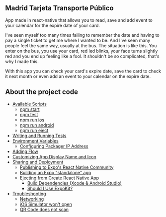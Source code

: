 ## Madrid Tarjeta Transporte Público

App made in react-native that allows you to read, save and add event to your calendar for the expire date of your card.

I've seen myself too many times failing to remember the date and having to pay a single ticket to get me where I wanted to be. And I've seen many people feel the same way, usually at the bus. The situation is like this. You enter on the bus, you use your card, red led blinks, your face turns slightly red and you end up feeling like a fool. It shouldn't be so complicated, that's why I made this.

With this app you can check your card's expire date, save the card to check it next month or even add an event to your calendar on the expire date.


## About the project code

* [Available Scripts](#available-scripts)
  * [npm start](#npm-start)
  * [npm test](#npm-test)
  * [npm run ios](#npm-run-ios)
  * [npm run android](#npm-run-android)
  * [npm run eject](#npm-run-eject)
* [Writing and Running Tests](#writing-and-running-tests)
* [Environment Variables](#environment-variables)
  * [Configuring Packager IP Address](#configuring-packager-ip-address)
* [Adding Flow](#adding-flow)
* [Customizing App Display Name and Icon](#customizing-app-display-name-and-icon)
* [Sharing and Deployment](#sharing-and-deployment)
  * [Publishing to Expo's React Native Community](#publishing-to-expos-react-native-community)
  * [Building an Expo "standalone" app](#building-an-expo-standalone-app)
  * [Ejecting from Create React Native App](#ejecting-from-create-react-native-app)
    * [Build Dependencies (Xcode & Android Studio)](#build-dependencies-xcode-android-studio)
    * [Should I Use ExpoKit?](#should-i-use-expokit)
* [Troubleshooting](#troubleshooting)
  * [Networking](#networking)
  * [iOS Simulator won't open](#ios-simulator-wont-open)
  * [QR Code does not scan](#qr-code-does-not-scan)

